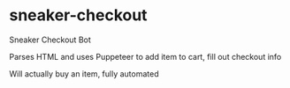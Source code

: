 # sneaker-checkout

Sneaker Checkout Bot

Parses HTML and uses Puppeteer to add item to cart, fill out checkout info

Will actually buy an item, fully automated 



